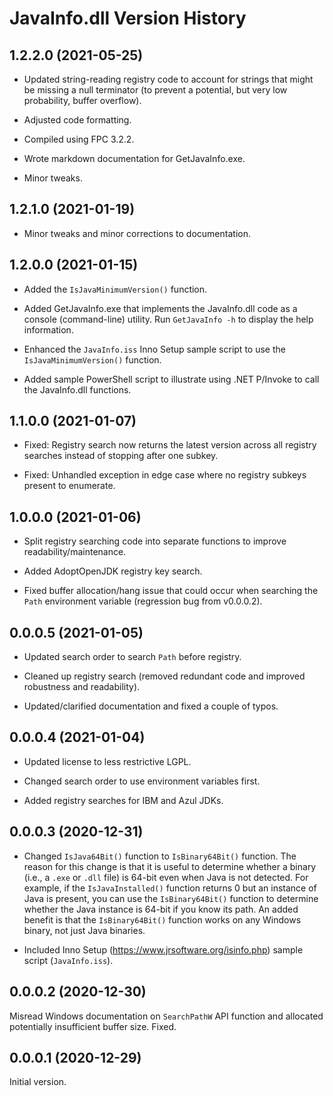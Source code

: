 # JavaInfo.dll Version History

## 1.2.2.0 (2021-05-25)

* Updated string-reading registry code to account for strings that might be missing a null terminator (to prevent a potential, but very low probability, buffer overflow).

* Adjusted code formatting.

* Compiled using FPC 3.2.2.

* Wrote markdown documentation for GetJavaInfo.exe.

* Minor tweaks.

## 1.2.1.0 (2021-01-19)

* Minor tweaks and minor corrections to documentation.

## 1.2.0.0 (2021-01-15)

* Added the `IsJavaMinimumVersion()` function.

* Added GetJavaInfo.exe that implements the JavaInfo.dll code as a console (command-line) utility. Run `GetJavaInfo -h` to display the help information.

* Enhanced the `JavaInfo.iss` Inno Setup sample script to use the `IsJavaMinimumVersion()` function.

* Added sample PowerShell script to illustrate using .NET P/Invoke to call the JavaInfo.dll functions.

## 1.1.0.0 (2021-01-07)

* Fixed: Registry search now returns the latest version across all registry searches instead of stopping after one subkey.

* Fixed: Unhandled exception in edge case where no registry subkeys present to enumerate.

## 1.0.0.0 (2021-01-06)

* Split registry searching code into separate functions to improve readability/maintenance.

* Added AdoptOpenJDK registry key search.

* Fixed buffer allocation/hang issue that could occur when searching the `Path` environment variable (regression bug from v0.0.0.2).

## 0.0.0.5 (2021-01-05)

* Updated search order to search `Path` before registry.

* Cleaned up registry search (removed redundant code and improved robustness and readability).

* Updated/clarified documentation and fixed a couple of typos.

## 0.0.0.4 (2021-01-04)

* Updated license to less restrictive LGPL.

* Changed search order to use environment variables first.

* Added registry searches for IBM and Azul JDKs.

## 0.0.0.3 (2020-12-31)

* Changed `IsJava64Bit()` function to `IsBinary64Bit()` function. The reason for this change is that it is useful to determine whether a binary (i.e., a `.exe` or `.dll` file) is 64-bit even when Java is not detected. For example, if the `IsJavaInstalled()` function returns 0 but an instance of Java is present, you can use the `IsBinary64Bit()` function to determine whether the Java instance is 64-bit if you know its path. An added benefit is that the `IsBinary64Bit()` function works on any Windows binary, not just Java binaries.

* Included Inno Setup (https://www.jrsoftware.org/isinfo.php) sample script (`JavaInfo.iss`).

## 0.0.0.2 (2020-12-30)

Misread Windows documentation on `SearchPathW` API function and allocated potentially insufficient buffer size. Fixed.

## 0.0.0.1 (2020-12-29)

Initial version.
